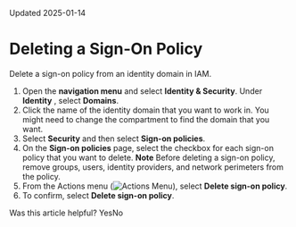 Updated 2025-01-14
# Deleting a Sign-On Policy
Delete a sign-on policy from an identity domain in IAM.
  1. Open the **navigation menu** and select **Identity & Security**. Under **Identity** , select **Domains**.
  2. Click the name of the identity domain that you want to work in. You might need to change the compartment to find the domain that you want.
  3. Select **Security** and then select **Sign-on policies**.
  4. On the **Sign-on policies** page, select the checkbox for each sign-on policy that you want to delete.
**Note** Before deleting a sign-on policy, remove groups, users, identity providers, and network perimeters from the policy.
  5. From the Actions menu (![Actions Menu](https://docs.oracle.com/en-us/iaas/Content/libraries/global-images/actions-menu.png)), select **Delete sign-on policy**.
  6. To confirm, select **Delete sign-on policy**.


Was this article helpful?
YesNo

